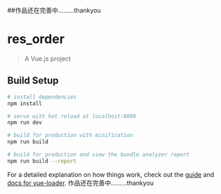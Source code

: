 
 ##作品还在完善中.........thankyou
# res_order

> A Vue.js project

## Build Setup

``` bash
# install dependencies
npm install

# serve with hot reload at localhost:8080
npm run dev

# build for production with minification
npm run build

# build for production and view the bundle analyzer report
npm run build --report
```

For a detailed explanation on how things work, check out the [guide](http://vuejs-templates.github.io/webpack/) and [docs for vue-loader](http://vuejs.github.io/vue-loader).
 作品还在完善中.........thankyou
